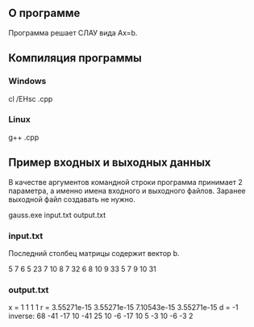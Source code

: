 ## О программе
Программа решает СЛАУ вида Ax=b.

## Компиляция программы
### Windows
cl /EHsc <filename>.cpp

### Linux
g++ <filename>.cpp

## Пример входных и выходных данных
В качестве аргументов командной строки программа принимает 2 параметра, а именно имена входного и выходного файлов. Заранее выходной файл создавать не нужно.

gauss.exe input.txt output.txt

### input.txt
Последний столбец матрицы содержит вектор b.

5 7 6 5 23
7 10 8 7 32
6 8 10 9 33
5 7 9 10 31

### output.txt
x = 1 1 1 1 
r = 3.55271e-15 3.55271e-15 7.10543e-15 3.55271e-15 
d = -1
inverse: 
	68	-41	-17	10
	-41	25	10	-6
	-17	10	5	-3
	10	-6	-3	2
